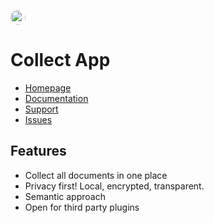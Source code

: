 <a href="https://www.patreon.com/bePatron?u=18053003" data-patreon-widget-type="become-patron-button"><img src="https://c5.patreon.com/external/logo/become_a_patron_button@2x.png" height="24" style="border-radius:999px"></a>

# Collect App

- [Homepage](https://collect-app.com)
- [Documentation](https://collect-app.com/help)
- [Support](https://collect-app.com/support)
- [Issues](https://github.com/holtwick/collect/issues)

## Features

- Collect all documents in one place
- Privacy first! Local, encrypted, transparent.
- Semantic approach
- Open for third party plugins
